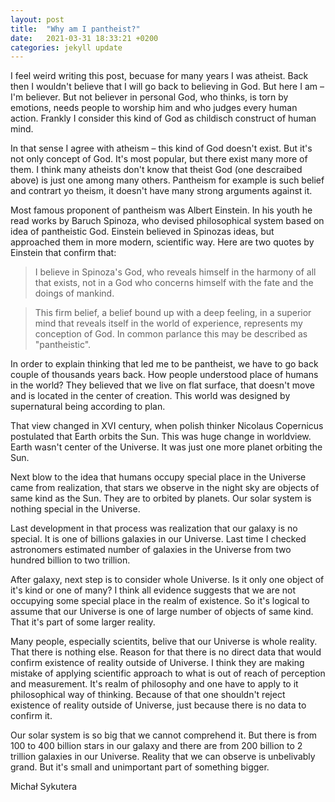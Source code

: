 ```yaml
---
layout: post
title:  "Why am I pantheist?"
date:   2021-03-31 18:33:21 +0200
categories: jekyll update
---
```

I feel weird writing this post, becuase for many years I was atheist. Back then I wouldn't believe that I will go back to believing in God. But here I am – I'm believer. But not believer in personal God, who thinks, is torn by emotions, needs people to worship him and who judges every human action. Frankly I consider this kind of God as childisch construct of human mind.

In that sense I agree with atheism – this kind of God doesn't exist. But it's not only concept of God. It's most popular, but there exist many more of them. I think many atheists don't know that theist God (one descraibed above) is just one among many others. Pantheism for example is such belief and contrart yo theism, it doesn't have many strong arguments against it.

Most famous proponent of pantheism was Albert Einstein. In his youth he read works by Baruch Spinoza, who devised philosophical system based on idea of pantheistic God. Einstein believed in Spinozas ideas, but approached them in more modern, scientific way. Here are two quotes by Einstein that confirm that:

> I believe in Spinoza's God, who reveals himself in the harmony of all that exists, not in a God who concerns himself with the fate and the doings of mankind.

>This firm belief, a belief bound up with a deep feeling, in a superior mind that reveals itself in the world of experience, represents my conception of God. In common parlance this may be described as "pantheistic".

In order to explain thinking that led me to be pantheist, we have to go back couple of thousands years back. How people understood place of humans in the world? They believed that we live on flat surface, that doesn't move and is located in the center of creation. This world was designed by supernatural being according to plan. 

That view changed in XVI century, when polish thinker Nicolaus Copernicus postulated that Earth orbits the Sun. This was huge change in worldview. Earth wasn't center of the Universe. It was just one more planet orbiting the Sun.

Next blow to the idea that humans occupy special place in the Universe came from realization, that stars we observe in the night sky are objects of same kind as the Sun. They are to orbited by planets. Our solar system is nothing special in the Universe.

Last development in that process was realization that our galaxy is no special. It is one of billions galaxies in our Universe. Last time I checked astronomers estimated number of galaxies in the Universe from two hundred billion to two trillion.

After galaxy, next step is to consider whole Universe. Is it only one object of it's kind or one of many? I think all evidence suggests that we are not occupying some special place in the realm of existence. So it's logical to assume that our Universe is one of large number of objects of same kind. That it's part of some larger reality.

Many people, especially scientits, belive that our Universe is whole reality. That there is nothing else. Reason for that there is no direct data that would confirm existence of reality outside of Universe. I think they are making mistake of applying scientific approach to what is out of reach of perception and measurement. It's realm of philosophy and one have to apply to it philosophical way of thinking. Because of that one shouldn't reject existence of reality outside of Universe, just because there is no data to confirm it.

Our solar system is so big that we cannot comprehend it. But there is from 100 to 400 billion stars in our galaxy and there are from 200 billion to 2 trillion galaxies in our Universe. Reality that we can observe is unbelivably grand. But it's small and unimportant part of something bigger.

Michał Sykutera